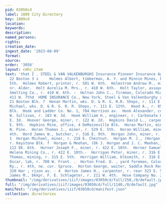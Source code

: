 ```yaml
---
pid: 03050cd
label: 1889 City Directory
key: 1889cd
location: 
keywords: 
description: 
named_persons: 
rights: 
creation_date: 
ingest_date: '2023-08-09'
format: 
source: 
order: '3050'
layout: cmhc_item
text: 'that I . STEEL & VAN VALKENBURGHS Insurance Pioneer Insurance Agency, 21 and
  22 Boston 3 s     Holmes Albert, timberman, A. Y. and Minnie Mines, bds, 516 K.
  5th.  Holmes Robert, printer, r. 501 W. 6th.  Holmstrom Andrew M., miner, r. Elm,
  nr. Alder.  Holt Aurelia M. Mrs., r. 410 W. 6th.  Holt Taylor, assayer, Manville
  Smelting Co., r. 410 W. 6th. :  Holton John C., fireman, Colorado Midland Ry., r.
  411 W. 7thd  HOME INSURANCE Co., New York, Steel & Van Valkenburghy agts, 20 and
  21 Boston Blk. 7  Honan Martin, wks. D. & R. G. R.R. Shops, r. 111 E. 12th. |  Honan
  Michael, wks. D. & R. G. R. R. Shops, r. 111 E. 12th.  Hood A., r. 65 Clarendon
  Blk.  Hook and Ladder Co. No. 1, 704 Harrison av.  Hook Alexander, col’d, lab, R.
  W. Sullivan, r. 183 W. 3d.  Hook William H., engineer, r. Carbonate Hill, head of
  E. 3d.  Hoover George, miner, r. 122 W. 2d.  Hopkins David L., carpenter, r. 138
  E. 9th.  Hopkins Mine, office, 4 DeMaineville Blk.  Horan Martin, miner, r. 110
  N. Pine.  Horan Thomas J., miner, r. 529 E. 5th.  Horan William, miner, r. 509 E.
  4th.  Hord James W., butcher, r. 516 E. 9th.  Horgan John, miner, r. 218 E. Chestnut.
  1  Horgan Michael, miner, r. 218 E. Chestnut.  Horgan M. J., (Horgan & Meehan,)
  r. Keystone Blk. f  Horgan & Meehan, (Ok J. Horgan and J. C. Meehan,) saloon, 4
  112 EK. 6th.  Horner Joseph F., miner, r. 422 E. 10th.  Horner Samuel H, foreman,
  Helena Mining Co., r. 422 E. 10th.-  Horrigan Peter, miner, r. 316 E. 4th.  Horrigan
  Thomas, mining, r. 315 E. 5th.  Horrigan William, blksmith, r. 316 E. 4th.  Hortland
  Oscar, lab, r. 700 W. Front. .  Horton Fred. D. , yard foreman, Colorado Midland
  Ry., r. 4th, ne. cor. Spruce.  Horton George, waiter, Saddle Rock Restaurant, r.
  320 Har ; rison av. - 4  Horton James H., carpenter, r. rear 323 E. 5th.  Horton
  James M., bkkpr, F. E. Schlageter, r. 211 W. 4th.  Hose Company No. 2, 120 E. 2d. '
thumbnail: "/img/derivatives/iiif/images/03050cd/full/250,/0/default.jpg"
full: "/img/derivatives/iiif/images/03050cd/full/1140,/0/default.jpg"
manifest: "/img/derivatives/iiif/03050cd/manifest.json"
collection: directories
---
```


